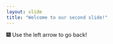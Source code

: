 ```yaml
---
layout: slide
title: "Welcome to our second slide!"
---
```

:fireworks:
Use the left arrow to go back!
